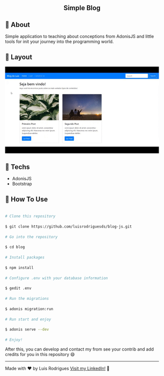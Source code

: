 <h2 align="center">
  Simple Blog
</h2>

## 🚀 About
Simple application to teaching about conceptions from AdonisJS and little tools for init your journey into the programming world.

## 🎨 Layout
<h4 align="center">

  <img alt="Update" title="Update" src=".github/exemplo-blog.gif" />

</h4>

## 🔨 Techs
- AdonisJS
- Bootstrap

## 📱 How To Use

```bash

# Clone this repository

$ git clone https://github.com/luisrodriguesds/blog-js.git

# Go into the repository

$ cd blog

# Install packages

$ npm install

# Configure .env with your database information

$ gedit .env

# Run the migrations

$ adonis migration:run

# Run start and enjoy

$ adonis serve --dev

# Enjoy!

```

After this, you can develop and contact my from see your contrib and add credits for you in this repository :smile: 

---

Made with ♥ by Luis Rodrigues [Visit my LinkedIn!](https://www.linkedin.com/in/luis-rodrigues-064875174/) :rocket:
